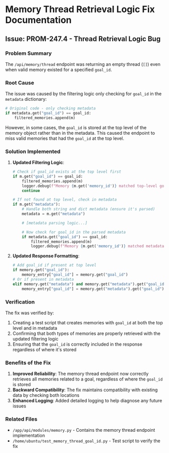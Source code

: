 # Memory Thread Retrieval Logic Fix Documentation

## Issue: PROM-247.4 - Thread Retrieval Logic Bug

### Problem Summary

The `/api/memory/thread` endpoint was returning an empty thread (`[]`) even when valid memory existed for a specified `goal_id`.

### Root Cause

The issue was caused by the filtering logic only checking for `goal_id` in the `metadata` dictionary:

```python
# Original code - only checking metadata
if metadata.get("goal_id") == goal_id:
    filtered_memories.append(m)
```

However, in some cases, the `goal_id` is stored at the top level of the memory object rather than in the metadata. This caused the endpoint to miss valid memories that had the `goal_id` at the top level.

### Solution Implemented

1. **Updated Filtering Logic**:

   ```python
   # Check if goal_id exists at the top level first
   if m.get("goal_id") == goal_id:
       filtered_memories.append(m)
       logger.debug(f"Memory {m.get('memory_id')} matched top-level goal_id {goal_id}")
       continue

   # If not found at top level, check in metadata
   if m.get("metadata"):
       # Handle both string and dict metadata (ensure it's parsed)
       metadata = m.get("metadata")

       # [metadata parsing logic...]

       # Now check for goal_id in the parsed metadata
       if metadata.get("goal_id") == goal_id:
           filtered_memories.append(m)
           logger.debug(f"Memory {m.get('memory_id')} matched metadata goal_id {goal_id}")
   ```

2. **Updated Response Formatting**:
   ```python
   # Add goal_id if present at top level
   if memory.get("goal_id"):
       memory_entry["goal_id"] = memory.get("goal_id")
   # Or if present in metadata
   elif memory.get("metadata") and memory.get("metadata").get("goal_id"):
       memory_entry["goal_id"] = memory.get("metadata").get("goal_id")
   ```

### Verification

The fix was verified by:

1. Creating a test script that creates memories with `goal_id` at both the top level and in metadata
2. Confirming that both types of memories are properly retrieved with the updated filtering logic
3. Ensuring that the `goal_id` is correctly included in the response regardless of where it's stored

### Benefits of the Fix

1. **Improved Reliability**: The memory thread endpoint now correctly retrieves all memories related to a goal, regardless of where the `goal_id` is stored
2. **Backward Compatibility**: The fix maintains compatibility with existing data by checking both locations
3. **Enhanced Logging**: Added detailed logging to help diagnose any future issues

### Related Files

- `/app/api/modules/memory.py` - Contains the memory thread endpoint implementation
- `/home/ubuntu/test_memory_thread_goal_id.py` - Test script to verify the fix
